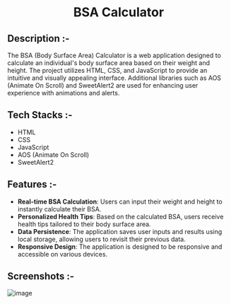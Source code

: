 # <p align="center">BSA Calculator</p>

## Description :-

The BSA (Body Surface Area) Calculator is a web application designed to calculate an individual's body surface area based on their weight and height. The project utilizes HTML, CSS, and JavaScript to provide an intuitive and visually appealing interface. Additional libraries such as AOS (Animate On Scroll) and SweetAlert2 are used for enhancing user experience with animations and alerts.

## Tech Stacks :-

- HTML
- CSS
- JavaScript
- AOS (Animate On Scroll)
- SweetAlert2

## Features :-

- **Real-time BSA Calculation**: Users can input their weight and height to instantly calculate their BSA.
- **Personalized Health Tips**: Based on the calculated BSA, users receive health tips tailored to their body surface area.
- **Data Persistence**: The application saves user inputs and results using local storage, allowing users to revisit their previous data.
- **Responsive Design**: The application is designed to be responsive and accessible on various devices.

## Screenshots :-

![image](https://github.com/Rakesh9100/CalcDiverse/assets/73993775/c8637474-62f4-4eea-a9bc-699c92b1d31b)
